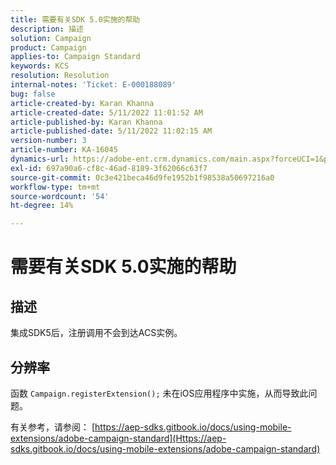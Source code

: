 ```yaml
---
title: 需要有关SDK 5.0实施的帮助
description: 描述
solution: Campaign
product: Campaign
applies-to: Campaign Standard
keywords: KCS
resolution: Resolution
internal-notes: 'Ticket: E-000188089'
bug: false
article-created-by: Karan Khanna
article-created-date: 5/11/2022 11:01:52 AM
article-published-by: Karan Khanna
article-published-date: 5/11/2022 11:02:15 AM
version-number: 3
article-number: KA-16045
dynamics-url: https://adobe-ent.crm.dynamics.com/main.aspx?forceUCI=1&pagetype=entityrecord&etn=knowledgearticle&id=4c3b63be-19d1-ec11-a7b5-00224809c556
exl-id: 697a90a6-cf8c-46ad-8189-3f62066c63f7
source-git-commit: 0c3e421beca46d9fe1952b1f98538a50697216a0
workflow-type: tm+mt
source-wordcount: '54'
ht-degree: 14%

---
```


# 需要有关SDK 5.0实施的帮助

## 描述


集成SDK5后，注册调用不会到达ACS实例。


## 分辨率


函数 `Campaign.registerExtension();` 未在iOS应用程序中实施，从而导致此问题。

有关参考，请参阅： [https://aep-sdks.gitbook.io/docs/using-mobile-extensions/adobe-campaign-standard](Https://aep-sdks.gitbook.io/docs/using-mobile-extensions/adobe-campaign-standard)
